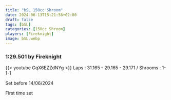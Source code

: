 ```yaml
---
title: "bSL 150cc Shroom"
date: 2024-06-13T15:21:58+02:00
draft: false
tags: [bSL]
categories: [150cc Shroom]
players: [Fireknight]
image: bSL.webp
---
```

### 1:29.501 by Fireknight

{{< youtube GqX6EZZdNYg >}}
Laps : 31.165 - 29.165 - 29.171 /
Shrooms : 1-1-1

Set before 14/06/2024

First time set